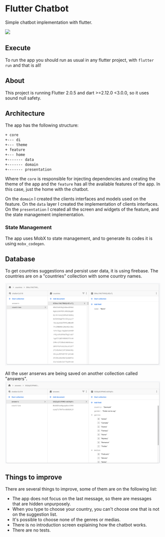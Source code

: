# Flutter Chatbot

Simple chatbot implementation with flutter.

<img src="https://github.com/henriquezanfa/chatbot_flutter/blob/master/.media/full.gif?raw=true" height="500" >

## Execute

To run the app you should run as usual in any flutter project, with ```flutter run``` and that is all!

## About

This project is running Flutter 2.0.5 and dart >=2.12.0 <3.0.0, so it uses sound null safety.

## Architecture

The app has the following structure:

```
+ core
+--- di
+--- theme
+ feature
+--- home
+------- data
+------- domain
+------- presentation
```

Where the ```core``` is responsible for injecting dependencies and creating the theme of the app and the ```feature```
has all the available features of the app. In this case, just the home with the chatbot.

On the ```domain``` I created the clients interfaces and models used on the feature. On the ```data``` layer I created
the implementation of clients interfaces. On the ```presentation``` I created all the screen and widgets of the feature,
and the state management implementation.

### State Management

The app uses MobX to state management, and to generate its codes it is using ```mobx_codegen```.

## Database

To get countries suggestions and persist user data, it is using firebase. The countries are on a "countries" collection
with some country names.

!["countries" collection](.media/countries.png)

All the user anserws are being saved on another collection called "answers".
!["answers" collection](.media/answer.png)

## Things to improve

There are several things to improve, some of them are on the following list:

- The app does not focus on the last message, so there are messages that are hidden unpurposely.
- When you type to choose your country, you can't choose one that is not on the suggestion list.
- It's possible to choose none of the genres or medias.
- There is no introduction screen explaining how the chatbot works.
- There are no tests.

